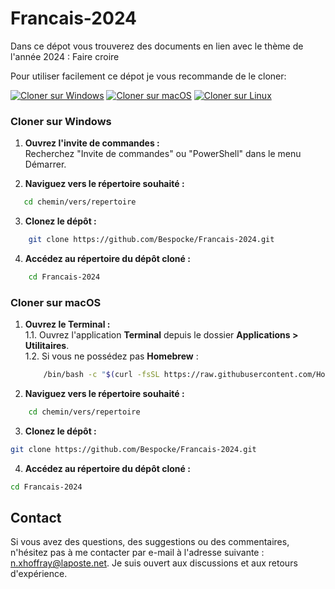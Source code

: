 # Francais-2024

Dans ce dépot vous trouverez des documents en lien avec le thème de l'année 2024 : Faire croire

Pour utiliser facilement ce dépot je vous recommande de le cloner:

[![Cloner sur Windows](https://img.shields.io/badge/Cloner%20sur-Windows-success)](#cloner-sur-windows)
[![Cloner sur macOS](https://img.shields.io/badge/Cloner%20sur-macOS-success)](#cloner-sur-macos)
[![Cloner sur Linux](https://img.shields.io/badge/Cloner%20sur-Linux-success)](#cloner-sur-linux)

### Cloner sur Windows

1. **Ouvrez l'invite de commandes :**  
   Recherchez "Invite de commandes" ou "PowerShell" dans le menu Démarrer.

2. **Naviguez vers le répertoire souhaité :**
```sh
   cd chemin/vers/repertoire
```
3. **Clonez le dépôt :**
```sh
    git clone https://github.com/Bespocke/Francais-2024.git
```

4. **Accédez au répertoire du dépôt cloné :**
```sh
    cd Francais-2024
```

### Cloner sur macOS

1. **Ouvrez le Terminal :**   
    1.1. Ouvrez l'application **Terminal** depuis le dossier **Applications > Utilitaires**.  
    1.2. Si vous ne possédez pas **Homebrew** :   
    ```bash
        /bin/bash -c "$(curl -fsSL https://raw.githubusercontent.com/Homebrew/install/HEAD/install.sh)"
    ```
2. **Naviguez vers le répertoire souhaité :**

```sh
    cd chemin/vers/repertoire
```
3. **Clonez le dépôt :**

```sh
git clone https://github.com/Bespocke/Francais-2024.git
```

4. **Accédez au répertoire du dépôt cloné :**

```sh
cd Francais-2024
```

## Contact

Si vous avez des questions, des suggestions ou des commentaires, n'hésitez pas à me contacter par e-mail à l'adresse suivante : [n.xhoffray@laposte.net](mailto:n.xhoffray@laposte.net). Je suis ouvert aux discussions et aux retours d'expérience.
